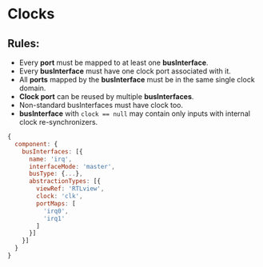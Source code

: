 # Clocks

## Rules:

* Every **port** must be mapped to at least one **busInterface**.
* Every **busInterface** must have one clock port associated with it.
* All **ports** mapped by the **busInterface** must be in the same single clock domain.
* **Clock port** can be reused by multiple **busInterfaces**.
* Non-standard busInterfaces must have clock too.
* **busInterface** with `clock == null` may contain only inputs with internal clock re-synchronizers.


```js
{
  component: {
    busInterfaces: [{
      name: 'irq',
      interfaceMode: 'master',
      busType: {...},
      abstractionTypes: [{
        viewRef: 'RTLview',
        clock: 'clk',
        portMaps: [
          'irq0',
          'irq1'
        ]
      }]
    }]
  }
}  
```
